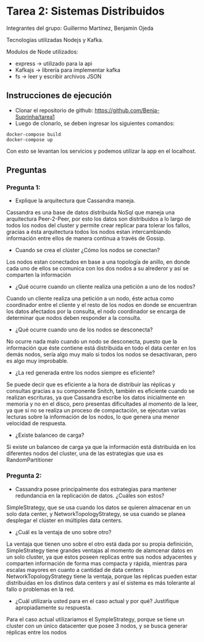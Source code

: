 # Tarea 2: Sistemas Distribuidos

Integrantes del grupo: Guillermo Martínez, Benjamín Ojeda

Tecnologías utilizadas Nodejs y Kafka.

Modulos de Node utilizados:

* express -> utilizado para la api
* Kafkajs -> librería para implementar kafka
* fs -> leer y escribir archivos JSON

## Instrucciones de ejecución

* Clonar el repositorio de github: https://github.com/Benja-Suprinha/tarea1
* Luego de clonarlo, se deben ingresar los siguientes comandos:
```shell
docker-compose build
docker-compose up
```
Con esto se levantan los servicios y podemos utilizar la app en el localhost.

## Preguntas

### Pregunta 1:

* Explique la arquitectura que Cassandra maneja.
 
Cassandra es una base de datos distribuida NoSql que maneja una arquitectura Peer-2-Peer, por esto los datos son distribuidos a lo largo de todos los nodos del cluster y permite crear replicar para tolerar los fallos, gracias a ésta arquitectura todos los nodos estan intercambiando información entre ellos de manera continua a través de Gossip.

* Cuando se crea el clúster ¿Cómo los nodos se conectan?

Los nodos estan conectados en base a una topología de anillo, en donde cada uno de ellos se comunica con los dos nodos a su alrederor y así se comparten la información

* ¿Qué ocurre cuando un cliente realiza una petición a uno de los nodos?

Cuando un cliente realiza una petición a un nodo, éste actua como coordinador entre el cliente y el resto de los nodos en donde se encuentran los datos afectados por la consulta, el nodo coordinador se encarga de determinar que nodos deben responder a la consulta.

* ¿Qué ocurre cuando uno de los nodos se desconecta?

No ocurre nada malo cuando un nodo se desconecta, puesto que la información que éste contiene está distribuida en todo el data center en los demás nodos, sería algo muy malo si todos los nodos se desactivaran, pero es algo muy improbable.

* ¿La red generada entre los nodos siempre es eficiente?

Se puede decir que es eficiente a la hora de distribuir las réplicas y consultas gracias a su componente Snitch, también es eficiente cuando se realizan escrituras, ya que Cassandra escribe los datos inicialmente en memoria y no en el disco, pero presentas dificultades al momento de la leer, ya que si no se realiza un proceso de compactación, se ejecutan varias lecturas sobre la información de los nodos, lo que genera una menor velocidad de respuesta.

* ¿Existe balanceo de carga? 

Si existe un balanceo de carga ya que la información está distribuida en los diferentes nodos del cluster, una de las estrategias que usa es RandomPartitioner

### Pregunta 2:

* Cassandra posee principalmente dos estrategias para mantener redundancia en la replicación de datos. ¿Cuáles son estos? 

SimpleStrategy, que se usa cuando los datos se quieren almacenar en un solo data center, y NetworkTopologyStrategy, se usa cuando se planea desplegar el clúster en múltiples data centers.

* ¿Cuál es la ventaja de uno sobre otro? 

La ventaja que tienen uno sobre el otro está dada por su propia definición, SimpleStrategy tiene grandes ventajas al momento de alamcenar datos en un solo cluster, ya que estos poseen replicas entre sus nodos adyacentes y comparten información de forma mas compacta y rápida, mientras para escalas mayores en cuanto a cantidad de data centers NetworkTopologyStrategy tiene la ventaja, porque las réplicas pueden estar distribuidas en los distinos data centers y así el sistema es más tolerante al fallo o problemas en la red.

* ¿Cuál utilizaría usted para en el caso actual y por qué? Justifique apropiadamente su respuesta.

Para el caso actual utilizariamos el SympleStrategy, porque se tiene un cluster con un único datacenter que  posee 3 nodos, y se busca generar réplicas entre los nodos
